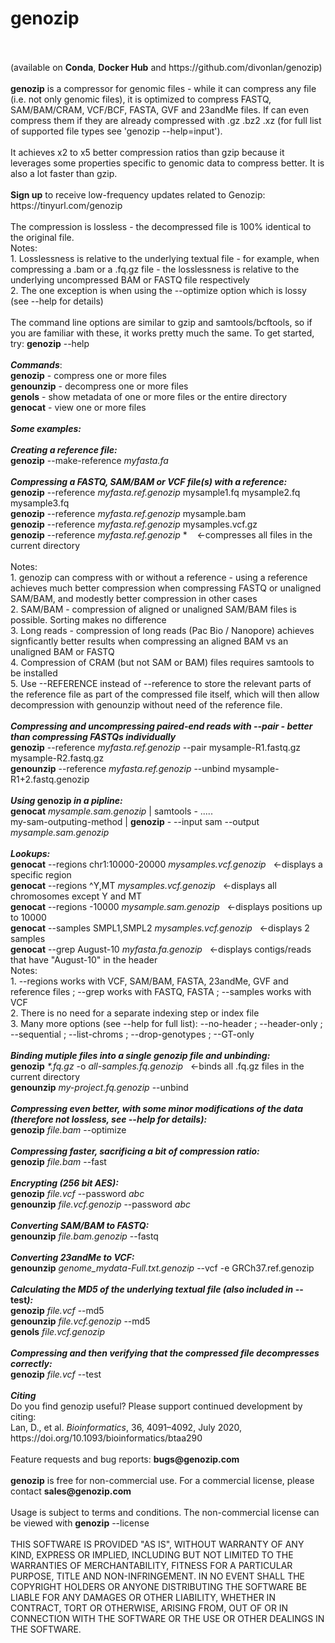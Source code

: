 <!DOCTYPE html>
<!--                                                                                                      -->
<!-- README.md                                                                                            -->
<!-- Copyright (C) 2019-2020 Divon Lan <divon@genozip.com>                                                -->
<!-- Please see terms and conditions in the files LICENSE.non-commercial.txt and LICENSE.commercial.txt   -->
<!--                                                                                                      -->
<!-- This file needs to be compliant to both Markdown and HTML. It is:                                    -->
<!-- 1. rendered as README.md by github                                                                   -->
<!-- 2. copied as HTML to the Mac installer                                                               -->
<!-- 3. copied into meta.yaml, after removing all the HTML stuff                                          -->
<!-- 4. rendered as README.md in Docker Hub                                                               -->
<!-- 5. converted to Markdown and embedded in conda/README.template.md to generate conda feedstock README -->
<!--                                                                                                      -->
<h1>genozip</h1><br>
<br>
(available on <b>Conda</b>, <b>Docker Hub</b> and https://github.com/divonlan/genozip)<br>
<br>
<b>genozip</b> is a compressor for genomic files - while it can compress any file (i.e. not only genomic files), it is optimized to compress FASTQ, SAM/BAM/CRAM, VCF/BCF, FASTA, GVF and 23andMe files. If can even compress them if they are already compressed with .gz .bz2 .xz (for full list of supported file types see 'genozip --help=input').<br>
<br>
It achieves x2 to x5 better compression ratios than gzip because it leverages some properties specific to genomic data to compress better. It is also a lot faster than gzip.<br>
<br>
<b>Sign up</b> to receive low-frequency updates related to Genozip: https://tinyurl.com/genozip<br>
<br>
The compression is lossless - the decompressed file is 100% identical to the original file.<br>
Notes: <br>
1. Losslessness is relative to the underlying textual file - for example, when compressing a .bam or a .fq.gz file - the losslessness is relative to the underlying uncompressed BAM or FASTQ file respectively<br>
2. The one exception is when using the --optimize option which is lossy (see --help for details)<br>
<br>
The command line options are similar to gzip and samtools/bcftools, so if you are familiar with these, it works pretty much the same. To get started, try: <b>genozip</b> --help<br>
<br>
<b><i>Commands</i></b>: <br>
<b>genozip</b>   - compress one or more files <br>
<b>genounzip</b> - decompress one or more files <br>
<b>genols</b>    - show metadata of one or more files or the entire directory <br>
<b>genocat</b>   - view one or more files <br>
<br>
<b><i>Some examples:</i></b><br>
<br>
<b><i>Creating a reference file:</i></b><br>
<b>genozip</b> --make-reference <i>myfasta.fa</i><br>
<br>
<b><i>Compressing a FASTQ, SAM/BAM or VCF file(s) with a reference:</i></b><br>
<b>genozip</b> --reference <i>myfasta.ref.genozip</i> mysample1.fq mysample2.fq mysample3.fq<br>
<b>genozip</b> --reference <i>myfasta.ref.genozip</i> mysample.bam<br>
<b>genozip</b> --reference <i>myfasta.ref.genozip</i> mysamples.vcf.gz<br>
<b>genozip</b> --reference <i>myfasta.ref.genozip</i> *  &nbsp&nbsp&nbsp←compresses all files in the current directory<br>
<br>
Notes:<br>
1. genozip can compress with or without a reference - using a reference achieves much better compression when compressing FASTQ or unaligned SAM/BAM, and modestly better compression in other cases<br>
2. SAM/BAM - compression of aligned or unaligned SAM/BAM files is possible. Sorting makes no difference<br>
3. Long reads - compression of long reads (Pac Bio / Nanopore) achieves signficantly better results when compressing an aligned BAM vs an unaligned BAM or FASTQ<br>
4. Compression of CRAM (but not SAM or BAM) files requires samtools to be installed<br>
5. Use --REFERENCE instead of --reference to store the relevant parts of the reference file as part of the compressed file itself, which will then allow decompression with genounzip without need of the reference file.<br>
<br>
<b><i>Compressing and uncompressing paired-end reads with --pair - better than compressing FASTQs individually</i></b><br>
<b>genozip</b> --reference <i>myfasta.ref.genozip</i> --pair mysample-R1.fastq.gz mysample-R2.fastq.gz<br>
<b>genounzip</b> --reference <i>myfasta.ref.genozip</i> --unbind mysample-R1+2.fastq.genozip<br>
<br>
<b><i>Using</i> genozip <i>in a pipline:</i></b><br>
<b>genocat</b> <i>mysample.sam.genozip</i> | samtools - .....<br>
my-sam-outputing-method | <b>genozip</b> - --input sam --output <i>mysample.sam.genozip</i><br>
<br>
<b><i>Lookups:</i></b><br>
<b>genocat</b> --regions chr1:10000-20000 <i>mysamples.vcf.genozip</i>&nbsp&nbsp&nbsp←displays a specific region<br>
<b>genocat</b> --regions ^Y,MT <i>mysamples.vcf.genozip</i>&nbsp&nbsp&nbsp←displays all chromosomes except Y and MT<br>
<b>genocat</b> --regions -10000 <i>mysample.sam.genozip</i>&nbsp&nbsp&nbsp←displays positions up to 10000<br>
<b>genocat</b> --samples SMPL1,SMPL2 <i>mysamples.vcf.genozip</i>&nbsp&nbsp&nbsp←displays 2 samples<br>
<b>genocat</b> --grep August-10 <i>myfasta.fa.genozip</i>&nbsp&nbsp&nbsp←displays contigs/reads that have "August-10" in the header<br>
Notes:<br>
1. --regions works with VCF, SAM/BAM, FASTA, 23andMe, GVF and reference files ; --grep works with FASTQ, FASTA ; --samples works with VCF<br>
2. There is no need for a separate indexing step or index file<br>
3. Many more options (see --help for full list): --no-header ; --header-only ; --sequential ; --list-chroms ; --drop-genotypes ; --GT-only<br>
<br>
<b><i>Binding mutiple files into a single genozip file and unbinding:</i></b><br>
<b>genozip</b> <i>*.fq.gz</i> -o <i>all-samples.fq.genozip</i>&nbsp&nbsp&nbsp←binds all .fq.gz files in the current directory<br>
<b>genounzip</b> <i>my-project.fq.genozip</i> --unbind <br>
<br>
<b><i>Compressing even better, with some minor modifications of the data (therefore not lossless, see --help for details):</i></b><br>
<b>genozip</b> <i>file.bam</i> --optimize <br>
<br>
<b><i>Compressing faster, sacrificing a bit of compression ratio:</i></b><br>
<b>genozip</b> <i>file.bam</i> --fast <br>
<br>
<b><i>Encrypting (256 bit AES):</i></b><br>
<b>genozip</b> <i>file.vcf</i> --password <i>abc</i> <br>
<b>genounzip</b> <i>file.vcf.genozip</i> --password <i>abc</i> <br>
<br>
<b><i>Converting SAM/BAM to FASTQ:</i></b><br>
<b>genounzip</b> <i>file.bam.genozip</i> --fastq<br>
<br>
<b><i>Converting 23andMe to VCF:</i></b><br>
<b>genounzip</b> <i>genome_mydata-Full.txt.genozip</i> --vcf -e GRCh37.ref.genozip<br>
<br>
<b><i>Calculating the MD5 of the underlying textual file (also included in </i>--test<i>):</i></b><br>
<b>genozip</b> <i>file.vcf</i> --md5 <br>
<b>genounzip</b> <i>file.vcf.genozip</i> --md5 <br>
<b>genols</b> <i>file.vcf.genozip</i><br>
<br>
<b><i>Compressing and then verifying that the compressed file decompresses correctly:</i></b><br>
<b>genozip</b> <i>file.vcf</i> --test <br>
<br>
<b><i>Citing</i></b><br>
Do you find genozip useful? Please support continued development by citing:<br>
Lan, D., et al. <i>Bioinformatics</i>, 36, 4091–4092, July 2020, https://doi.org/10.1093/bioinformatics/btaa290<br>
<br> 
Feature requests and bug reports: <b>bugs@genozip.com</b> <br>
<br>
<b>genozip</b> is free for non-commercial use. For a commercial license, please contact <b>sales@genozip.com</b> <br>
<br>
Usage is subject to terms and conditions. The non-commercial license can be viewed with <b>genozip</b> --license<br>
<br>
THIS SOFTWARE IS PROVIDED "AS IS", WITHOUT WARRANTY OF ANY KIND, EXPRESS OR IMPLIED, INCLUDING BUT NOT LIMITED TO THE WARRANTIES OF MERCHANTABILITY, FITNESS FOR A PARTICULAR PURPOSE, TITLE AND NON-INFRINGEMENT. IN NO EVENT SHALL THE COPYRIGHT HOLDERS OR ANYONE DISTRIBUTING THE SOFTWARE BE LIABLE FOR ANY DAMAGES OR OTHER LIABILITY, WHETHER IN CONTRACT, TORT OR OTHERWISE, ARISING FROM, OUT OF OR IN CONNECTION WITH THE SOFTWARE OR THE USE OR OTHER DEALINGS IN THE SOFTWARE.<br>
